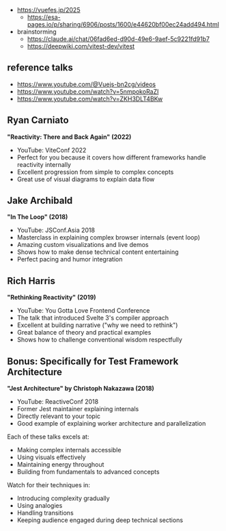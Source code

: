 - https://vuefes.jp/2025
  - https://esa-pages.io/p/sharing/6906/posts/1600/e44620bf00ec24add494.html
- brainstorming
  - https://claude.ai/chat/06fad6ed-d90d-49e6-9aef-5c9221fd91b7
  - https://deepwiki.com/vitest-dev/vitest

## reference talks

- https://www.youtube.com/@Vuejs-bn2cg/videos
- https://www.youtube.com/watch?v=5nmpokoRaZI
- https://www.youtube.com/watch?v=ZKH3DLT4BKw

## Ryan Carniato
**"Reactivity: There and Back Again" (2022)**
- YouTube: ViteConf 2022
- Perfect for you because it covers how different frameworks handle reactivity internally
- Excellent progression from simple to complex concepts
- Great use of visual diagrams to explain data flow

## Jake Archibald  
**"In The Loop" (2018)**
- YouTube: JSConf.Asia 2018
- Masterclass in explaining complex browser internals (event loop)
- Amazing custom visualizations and live demos
- Shows how to make dense technical content entertaining
- Perfect pacing and humor integration

## Rich Harris
**"Rethinking Reactivity" (2019)**
- YouTube: You Gotta Love Frontend Conference
- The talk that introduced Svelte 3's compiler approach
- Excellent at building narrative ("why we need to rethink")
- Great balance of theory and practical examples
- Shows how to challenge conventional wisdom respectfully

## Bonus: Specifically for Test Framework Architecture
**"Jest Architecture" by Christoph Nakazawa (2018)**
- YouTube: ReactiveConf 2018  
- Former Jest maintainer explaining internals
- Directly relevant to your topic
- Good example of explaining worker architecture and parallelization

Each of these talks excels at:
- Making complex internals accessible
- Using visuals effectively
- Maintaining energy throughout
- Building from fundamentals to advanced concepts

Watch for their techniques in:
- Introducing complexity gradually
- Using analogies
- Handling transitions
- Keeping audience engaged during deep technical sections
